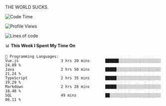 THE WORLD SUCKS.

<!--START_SECTION:waka-->
![Code Time](http://img.shields.io/badge/Code%20Time-1%2C151%20hrs%2025%20mins-blue)

![Profile Views](http://img.shields.io/badge/Profile%20Views-0-blue)

![Lines of code](https://img.shields.io/badge/From%20Hello%20World%20I%27ve%20Written-1.5%20million%20lines%20of%20code-blue)

📊 **This Week I Spent My Time On** 

```text
💬 Programming Languages: 
Vue.js                   3 hrs 20 mins       ██████░░░░░░░░░░░░░░░░░░░   24.89 % 
Java                     2 hrs 50 mins       █████░░░░░░░░░░░░░░░░░░░░   21.24 % 
TypeScript               2 hrs 35 mins       █████░░░░░░░░░░░░░░░░░░░░   19.29 % 
Markdown                 2 hrs 28 mins       █████░░░░░░░░░░░░░░░░░░░░   18.48 % 
SQL                      49 mins             ██░░░░░░░░░░░░░░░░░░░░░░░   06.11 % 
```


<!--END_SECTION:waka-->
